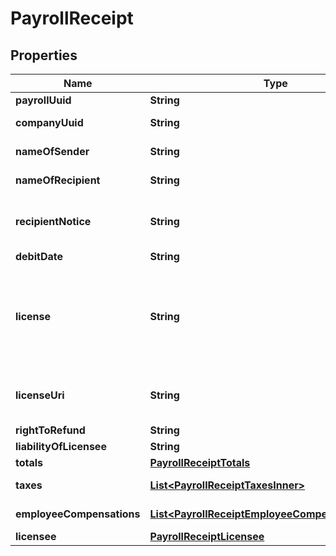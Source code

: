 

# PayrollReceipt


## Properties

| Name | Type | Description | Notes |
|------------ | ------------- | ------------- | -------------|
|**payrollUuid** | **String** | A unique identifier of the payroll receipt. |  [optional] |
|**companyUuid** | **String** | A unique identifier of the company for the payroll. |  [optional] |
|**nameOfSender** | **String** | The name of the company by whom the payroll was paid |  [optional] |
|**nameOfRecipient** | **String** | Always the fixed string \&quot;Payroll Recipients\&quot; |  [optional] |
|**recipientNotice** | **String** | Always the fixed string \&quot;Payroll recipients include the employees listed below plus the tax agencies for the taxes listed below.\&quot; |  [optional] |
|**debitDate** | **String** | The debit or funding date for the payroll |  [optional] |
|**license** | **String** | Always the fixed string \&quot;ZenPayroll, Inc., dba Gusto is a licensed money transmitter. For more about Gusto’s licenses and your state-specific rights to request information, submit complaints, dispute errors, or cancel transactions, visit our license page.\&quot; |  [optional] |
|**licenseUri** | **String** | URL for the license information for the licensed payroll processor. Always the fixed string \&quot;https://gusto.com/about/licenses\&quot; |  [optional] |
|**rightToRefund** | **String** |  |  [optional] |
|**liabilityOfLicensee** | **String** |  |  [optional] |
|**totals** | [**PayrollReceiptTotals**](PayrollReceiptTotals.md) |  |  [optional] |
|**taxes** | [**List&lt;PayrollReceiptTaxesInner&gt;**](PayrollReceiptTaxesInner.md) | An array of totaled employer and employee taxes for the pay period. |  [optional] |
|**employeeCompensations** | [**List&lt;PayrollReceiptEmployeeCompensationsInner&gt;**](PayrollReceiptEmployeeCompensationsInner.md) | An array of employee compensations and withholdings for this payroll |  [optional] |
|**licensee** | [**PayrollReceiptLicensee**](PayrollReceiptLicensee.md) |  |  [optional] |



